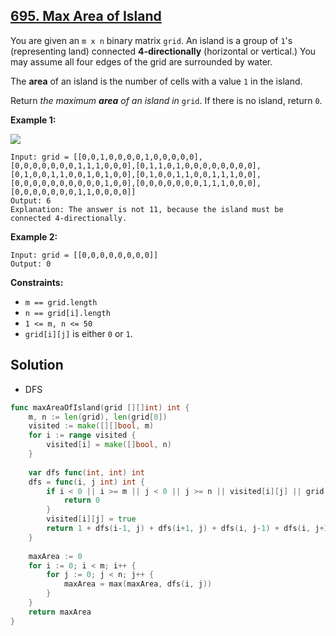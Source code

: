 ## [695. Max Area of Island](https://leetcode.com/problems/max-area-of-island/)


You are given an `m x n` binary matrix `grid`. An island is a group of `1`'s (representing land) connected **4-directionally** (horizontal or vertical.) You may assume all four edges of the grid are surrounded by water.

The **area** of an island is the number of cells with a value `1` in the island.

Return _the maximum **area** of an island in_ `grid`. If there is no island, return `0`.

**Example 1:**

![](https://assets.leetcode.com/uploads/2021/05/01/maxarea1-grid.jpg)

```
Input: grid = [[0,0,1,0,0,0,0,1,0,0,0,0,0],[0,0,0,0,0,0,0,1,1,1,0,0,0],[0,1,1,0,1,0,0,0,0,0,0,0,0],[0,1,0,0,1,1,0,0,1,0,1,0,0],[0,1,0,0,1,1,0,0,1,1,1,0,0],[0,0,0,0,0,0,0,0,0,0,1,0,0],[0,0,0,0,0,0,0,1,1,1,0,0,0],[0,0,0,0,0,0,0,1,1,0,0,0,0]]
Output: 6
Explanation: The answer is not 11, because the island must be connected 4-directionally.
```

**Example 2:**

```
Input: grid = [[0,0,0,0,0,0,0,0]]
Output: 0
```

**Constraints:**

*   `m == grid.length`
*   `n == grid[i].length`
*   `1 <= m, n <= 50`
*   `grid[i][j]` is either `0` or `1`.



## Solution

- DFS

```go
func maxAreaOfIsland(grid [][]int) int {
    m, n := len(grid), len(grid[0])
    visited := make([][]bool, m)
    for i := range visited {
        visited[i] = make([]bool, n)
    }
    
    var dfs func(int, int) int
    dfs = func(i, j int) int {
        if i < 0 || i >= m || j < 0 || j >= n || visited[i][j] || grid[i][j] == 0 {
            return 0
        }
        visited[i][j] = true
        return 1 + dfs(i-1, j) + dfs(i+1, j) + dfs(i, j-1) + dfs(i, j+1)
    }
    
    maxArea := 0
    for i := 0; i < m; i++ {
        for j := 0; j < n; j++ {
            maxArea = max(maxArea, dfs(i, j))
        }
    }
    return maxArea
}
```


